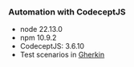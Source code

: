 ### Automation with CodeceptJS
* node 22.13.0
* npm 10.9.2
* CodeceptJS:  3.6.10
* Test scenarios in <ins>Gherkin</ins>
